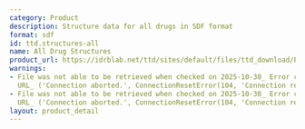 ```yaml
---
category: Product
description: Structure data for all drugs in SDF format
format: sdf
id: ttd.structures-all
name: All Drug Structures
product_url: https://idrblab.net/ttd/sites/default/files/ttd_download/P3-01-Drug_structure.sdf
warnings:
- File was not able to be retrieved when checked on 2025-10-30_ Error connecting to
  URL_ ('Connection aborted.', ConnectionResetError(104, 'Connection reset by peer'))
- File was not able to be retrieved when checked on 2025-10-30_ Error connecting to
  URL_ ('Connection aborted.', ConnectionResetError(104, 'Connection reset by peer'))
layout: product_detail
---
```

